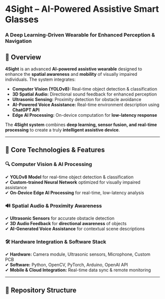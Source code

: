 # 4Sight – AI-Powered Assistive Smart Glasses  
### **A Deep Learning-Driven Wearable for Enhanced Perception & Navigation**  

## 📌 Overview  
**4Sight** is an advanced **AI-powered assistive wearable** designed to enhance the **spatial awareness** and **mobility** of visually impaired individuals. The system integrates:  

- **Computer Vision (YOLOv8):** Real-time object detection & classification  
- **3D Spatial Audio:** Directional sound feedback for enhanced perception  
- **Ultrasonic Sensing:** Proximity detection for obstacle avoidance  
- **AI-Powered Voice Assistance:** Real-time environment description using **ChatGPT API**  
- **Edge AI Processing:** On-device computation for **low-latency response**  

The **4Sight system** combines **deep learning, sensor fusion, and real-time processing** to create a truly **intelligent assistive device**.  

---

## 🚀 **Core Technologies & Features**
### **🔍 Computer Vision & AI Processing**  
✔ **YOLOv8 Model** for real-time object detection & classification  
✔ **Custom-trained Neural Network** optimized for visually impaired assistance  
✔ **On-Device Edge AI Processing** for real-time, low-latency analysis  

### **🔊 Spatial Audio & Proximity Awareness**  
✔ **Ultrasonic Sensors** for accurate obstacle detection  
✔ **3D Audio Feedback** for **directional awareness** of objects  
✔ **AI-Generated Voice Assistance** for contextual scene descriptions  

### **🛠️ Hardware Integration & Software Stack**  
✔ **Hardware:** Camera module, Ultrasonic sensors, Microphone, Custom PCB  
✔ **Software:** Python, OpenCV, PyTorch, Arduino, OpenAI API  
✔ **Mobile & Cloud Integration:** Real-time data sync & remote monitoring  

---

## 📁 Repository Structure

